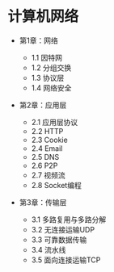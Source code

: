 # 计算机网络

- 第1章：网络
    - 1.1 因特网
    - 1.2 分组交换
    - 1.3 协议层
    - 1.4 网络安全

- 第2章：应用层
    - 2.1 应用层协议
    - 2.2 HTTP
    - 2.3 Cookie
    - 2.4 Email
    - 2.5 DNS
    - 2.6 P2P
    - 2.7 视频流
    - 2.8 Socket编程

- 第3章：传输层
    - 3.1 多路复用与多路分解
	- 3.2 无连接运输UDP
	- 3.3 可靠数据传输
	- 3.4 流水线
	- 3.5 面向连接运输TCP